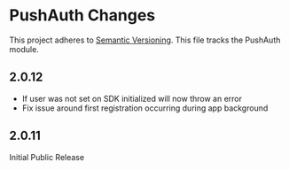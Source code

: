 # PushAuth Changes

This project adheres to [Semantic Versioning](https://semver.org/).  This file tracks the PushAuth module.

## 2.0.12

- If user was not set on SDK initialized will now throw an error
- Fix issue around first registration occurring during app background

## 2.0.11

Initial Public Release
